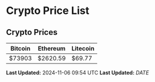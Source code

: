 # Crypto Price List

## Crypto Prices
| Bitcoin | Ethereum | Litecoin |
| ------- | -------- | -------- |
| $73903 | $2620.59 | $69.77 |
**Last Updated:** 2024-11-06 09:54 UTC
**Last Updated:** $DATE$
